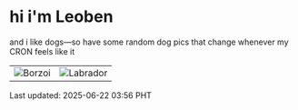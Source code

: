 # hi i'm Leoben

and i like dogs—so have some random dog pics that change whenever my CRON feels like it

|  |  |
|--------|----------|
| ![Borzoi](https://random-dog-vercel.vercel.app/api/random-borzoi?v=1750535767) | ![Labrador](https://random-dog-vercel.vercel.app/api/random-labrador?v=1750535767) |

Last updated: 2025-06-22 03:56 PHT
